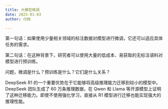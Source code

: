 ```yaml
---
title: 大模型微调
date: 2025-01-03
author: 付辉

---
```


第一句话：如果使用少量相关领域的标注数据对模型进行微调，它还可以适应具体任务的需求。

第二句话：在这种背景下，研究者可以使用大量的低成本、易获取的无标注语料对模型进行预训练。

问题，微调是什么？预训练是什么？它们是什么关系？

DeepSeek R1 的一个重要优势在于它能够将高级推理能力迁移到较小的模型中。DeepSeek 团队生成了 60 万条推理数据，在 Qwen 和 Llama 等开源模型上证明了这种迁移能力。即使不使用强化学习，直接从 R1 模型进行迁移也能实现强大的推理性能。

